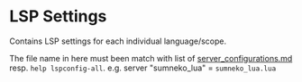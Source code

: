 # LSP Settings

Contains LSP settings for each individual language/scope.

The file name in here must been match with list of [server_configurations.md] resp.
`help lspconfig-all`. e.g. server "sumneko_lua" = `sumneko_lua.lua`

[server_configurations.md]: https://github.com/neovim/nvim-lspconfig/blob/master/doc/server_configurations.md
